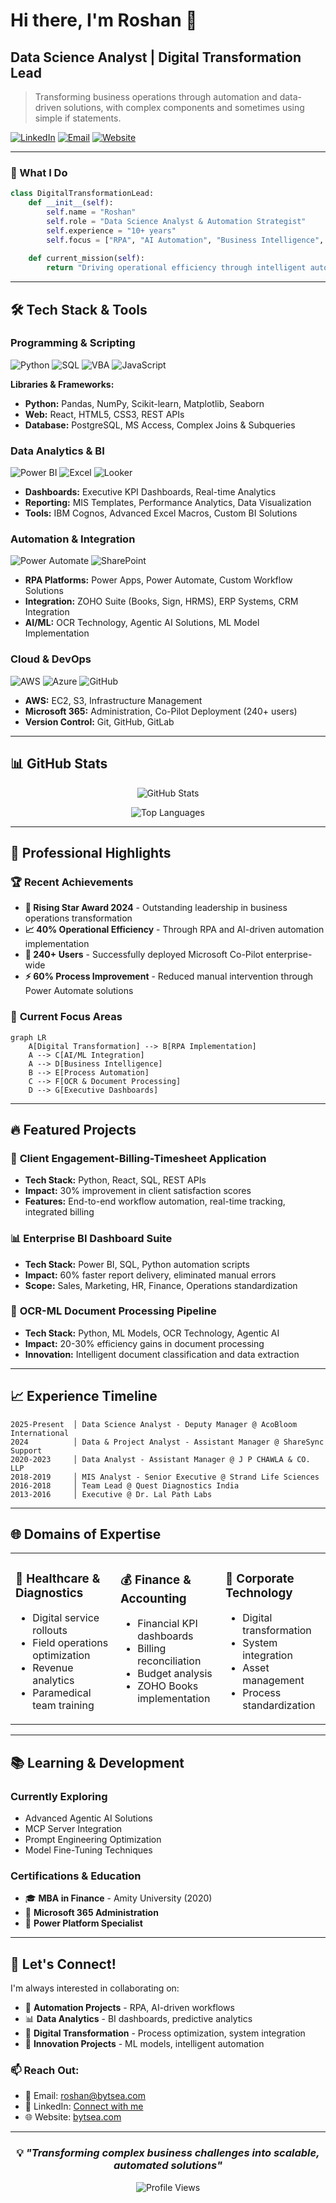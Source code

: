 # Hi there, I'm Roshan 👋

## Data Science Analyst |  Digital Transformation Lead

> Transforming business operations through automation and data-driven solutions, with complex components and sometimes using simple if statements.

[![LinkedIn](https://img.shields.io/badge/-LinkedIn-0077B5?style=flat&logo=linkedin&logoColor=white)](https://linkedin.com/in/bytsea)
[![Email](https://img.shields.io/badge/-Email-D14836?style=flat&logo=gmail&logoColor=white)](mailto:roshan@bytsea.com)
[![Website](https://img.shields.io/badge/-Website-000000?style=flat&logo=About.me&logoColor=white)](https://bytsea.com)

---

### 🎯 What I Do

```python
class DigitalTransformationLead:
    def __init__(self):
        self.name = "Roshan"
        self.role = "Data Science Analyst & Automation Strategist"
        self.experience = "10+ years"
        self.focus = ["RPA", "AI Automation", "Business Intelligence", "Process Optimization"]
        
    def current_mission(self):
        return "Driving operational efficiency through intelligent automation"
```

---

## 🛠️ Tech Stack & Tools

### **Programming & Scripting**
![Python](https://img.shields.io/badge/-Python-3776AB?style=flat&logo=python&logoColor=white)
![SQL](https://img.shields.io/badge/-SQL-336791?style=flat&logo=postgresql&logoColor=white)
![VBA](https://img.shields.io/badge/-VBA-217346?style=flat&logo=microsoft-excel&logoColor=white)
![JavaScript](https://img.shields.io/badge/-JavaScript-F7DF1E?style=flat&logo=javascript&logoColor=black)

**Libraries & Frameworks:**
- **Python:** Pandas, NumPy, Scikit-learn, Matplotlib, Seaborn
- **Web:** React, HTML5, CSS3, REST APIs
- **Database:** PostgreSQL, MS Access, Complex Joins & Subqueries

### **Data Analytics & BI**
![Power BI](https://img.shields.io/badge/-Power%20BI-F2C811?style=flat&logo=powerbi&logoColor=black)
![Excel](https://img.shields.io/badge/-Excel-217346?style=flat&logo=microsoft-excel&logoColor=white)
![Looker](https://img.shields.io/badge/-Looker-4285F4?style=flat&logo=looker&logoColor=white)

- **Dashboards:** Executive KPI Dashboards, Real-time Analytics
- **Reporting:** MIS Templates, Performance Analytics, Data Visualization
- **Tools:** IBM Cognos, Advanced Excel Macros, Custom BI Solutions

### **Automation & Integration**
![Power Automate](https://img.shields.io/badge/-Power%20Automate-0078D4?style=flat&logo=microsoft&logoColor=white)
![SharePoint](https://img.shields.io/badge/-SharePoint-0078D4?style=flat&logo=microsoft-sharepoint&logoColor=white)

- **RPA Platforms:** Power Apps, Power Automate, Custom Workflow Solutions
- **Integration:** ZOHO Suite (Books, Sign, HRMS), ERP Systems, CRM Integration
- **AI/ML:** OCR Technology, Agentic AI Solutions, ML Model Implementation

### **Cloud & DevOps**
![AWS](https://img.shields.io/badge/-AWS-232F3E?style=flat&logo=amazon-aws&logoColor=white)
![Azure](https://img.shields.io/badge/-Azure-0078D4?style=flat&logo=microsoft-azure&logoColor=white)
![GitHub](https://img.shields.io/badge/-GitHub-181717?style=flat&logo=github&logoColor=white)

- **AWS:** EC2, S3, Infrastructure Management
- **Microsoft 365:** Administration, Co-Pilot Deployment (240+ users)
- **Version Control:** Git, GitHub, GitLab

---

## 📊 GitHub Stats

<div align="center">
  
![GitHub Stats](https://github-readme-stats.vercel.app/api?username=excelblazer&show_icons=true&theme=radical&count_private=true)

![Top Languages](https://github-readme-stats.vercel.app/api/top-langs/?username=excelblazer&layout=compact&theme=radical)

</div>

---

## 💼 Professional Highlights

### 🏆 **Recent Achievements**
- **🌟 Rising Star Award 2024** - Outstanding leadership in business operations transformation
- **📈 40% Operational Efficiency** - Through RPA and AI-driven automation implementation
- **👥 240+ Users** - Successfully deployed Microsoft Co-Pilot enterprise-wide
- **⚡ 60% Process Improvement** - Reduced manual intervention through Power Automate solutions

### 🎯 **Current Focus Areas**
```mermaid
graph LR
    A[Digital Transformation] --> B[RPA Implementation]
    A --> C[AI/ML Integration]
    A --> D[Business Intelligence]
    B --> E[Process Automation]
    C --> F[OCR & Document Processing]
    D --> G[Executive Dashboards]
```

---

## 🔥 Featured Projects

### 📱 **Client Engagement-Billing-Timesheet Application**
- **Tech Stack:** Python, React, SQL, REST APIs
- **Impact:** 30% improvement in client satisfaction scores
- **Features:** End-to-end workflow automation, real-time tracking, integrated billing

### 📊 **Enterprise BI Dashboard Suite** 
- **Tech Stack:** Power BI, SQL, Python automation scripts
- **Impact:** 60% faster report delivery, eliminated manual errors
- **Scope:** Sales, Marketing, HR, Finance, Operations standardization

### 🤖 **OCR-ML Document Processing Pipeline**
- **Tech Stack:** Python, ML Models, OCR Technology, Agentic AI
- **Impact:** 20-30% efficiency gains in document processing
- **Innovation:** Intelligent document classification and data extraction

---

## 📈 Experience Timeline

```
2025-Present  │ Data Science Analyst - Deputy Manager @ AcoBloom International
2024          │ Data & Project Analyst - Assistant Manager @ ShareSync Support
2020-2023     │ Data Analyst - Assistant Manager @ J P CHAWLA & CO. LLP
2018-2019     │ MIS Analyst - Senior Executive @ Strand Life Sciences
2016-2018     │ Team Lead @ Quest Diagnostics India
2013-2016     │ Executive @ Dr. Lal Path Labs
```

---

## 🌐 Domains of Expertise

<table>
<tr>
<td valign="top" width="33%">

### 🏥 **Healthcare & Diagnostics**
- Digital service rollouts
- Field operations optimization
- Revenue analytics
- Paramedical team training

</td>
<td valign="top" width="33%">

### 💰 **Finance & Accounting**
- Financial KPI dashboards
- Billing reconciliation
- Budget analysis
- ZOHO Books implementation

</td>
<td valign="top" width="33%">

### 🏢 **Corporate Technology**
- Digital transformation
- System integration
- Asset management
- Process standardization

</td>
</tr>
</table>

---

## 📚 Learning & Development

### **Currently Exploring**
- Advanced Agentic AI Solutions
- MCP Server Integration
- Prompt Engineering Optimization
- Model Fine-Tuning Techniques

### **Certifications & Education**
- 🎓 **MBA in Finance** - Amity University (2020)
- 📜 **Microsoft 365 Administration**
- 🔧 **Power Platform Specialist**

---

## 🤝 Let's Connect!

I'm always interested in collaborating on:
- 🤖 **Automation Projects** - RPA, AI-driven workflows
- 📊 **Data Analytics** - BI dashboards, predictive analytics  
- 🔄 **Digital Transformation** - Process optimization, system integration
- 🚀 **Innovation Projects** - ML models, intelligent automation

### 📫 **Reach Out:**
- 📧 Email: roshan@bytsea.com
- 💼 LinkedIn: [Connect with me](https://linkedin.com/in/bytsea)
- 🌐 Website: [bytsea.com](https://bytsea.com)


---

<div align="center">

### 💡 *"Transforming complex business challenges into scalable, automated solutions"*

![Profile Views](https://komarev.com/ghpvc/?username=excelblazer&color=brightgreen)

</div>


<!---
excelblazer/excelblazer is a ✨ special ✨ repository because its `README.md` (this file) appears on your GitHub profile.
You can click the Preview link to take a look at your changes.
--->
